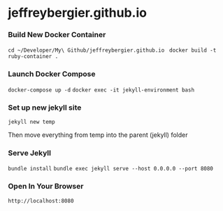# jeffreybergier.github.io

### Build New Docker Container

`cd ~/Developer/My\ Github/jeffreybergier.github.io `
`docker build -t ruby-container .`

### Launch Docker Compose

`docker-compose up -d`
`docker exec -it jekyll-environment bash`

### Set up new jekyll site

`jekyll new temp`

Then move everything from temp into the parent (jekyll) folder

### Serve Jekyll

`bundle install`
`bundle exec jekyll serve --host 0.0.0.0 --port 8080`

### Open In Your Browser

`http://localhost:8080`
